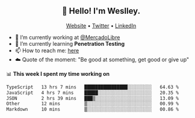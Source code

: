 <h2 align="center">👋 Hello! I'm Weslley.</h2>
<p align="center">
  <a href="http://weslleyneri.com.br">Website</a> •
  <a href="https://twitter.com/Weslley_Neri">Twitter</a> •
  <a href="https://www.linkedin.com/in/weslley-neri-3658908b">LinkedIn</a>
</p>


- 🔭 I’m currently working at [@MercadoLibre](https://github.com/mercadolibre)
- 🌱 I’m currently learning **Penetration Testing**
- 📫 How to reach me: [here](mailto:weslley39@gmail.com)
- ☁️ Quote of the moment: "Be good at something, get good or give up"

📊 **This week I spent my time working on**
<!--START_SECTION:waka-->

```txt
TypeScript   13 hrs 7 mins   ████████████████░░░░░░░░░   64.63 %
JavaScript   4 hrs 7 mins    █████░░░░░░░░░░░░░░░░░░░░   20.35 %
JSON         2 hrs 39 mins   ███▒░░░░░░░░░░░░░░░░░░░░░   13.09 %
Other        12 mins         ▒░░░░░░░░░░░░░░░░░░░░░░░░   00.99 %
Markdown     10 mins         ▒░░░░░░░░░░░░░░░░░░░░░░░░   00.86 %
```

<!--END_SECTION:waka-->

<!-- Inspired by https://github.com/gruselhaus/gruselhaus -->